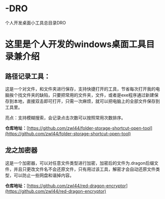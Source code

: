 # -DRO
个人开发桌面小工具总目录DRO
# 这里是个人开发的windows桌面工具目录兼介绍

## 路径记录工具：

这是一个对文件，和文件夹进行保存，支持快捷打开的工具，节省每次打开我的电脑挨个找文件夹的缺陷，只要把常用的文件夹，文件，或者是exe程序通过新建保存到本地，直接双击即可打开，只需一次麻烦，就可以把电脑上的全部文件保存到工具里。

亮点：支持模糊搜索，会记录点击次数可以按照常用次数排序。

**仓库地址：**[https://github.com/zwl44/folder-storage-shortcut-open-tool](https://github.com/zwl44/folder-storage-shortcut-open-tool)

## 龙之加密器

这是一个加密器，可以对任意文件类型进行加密，加密后的文件为.dragon后缀文件，并且只更改文件名不会还原文件，只有用过该工具，解密才会自动还原文件类型，可以防止一些网盘和谐掉内容。

**仓库地址：**[https://github.com/zwl44/red-dragon-encryptor](https://github.com/zwl44/red-dragon-encryptor)
